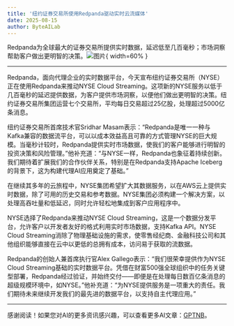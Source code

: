 ```yaml
---
title: '纽约证券交易所使用Redpanda驱动实时云流媒体'
date: 2025-08-15
author: ByteAILab
---
```


Redpanda为全球最大的证券交易所提供实时数据，延迟低至几百毫秒；市场洞察帮助客户做出更明智的决策。![图片](https://ai-techpark.com/wp-content/uploads/NYSE-Uses.jpg){ width=60% }

---


Redpanda，面向代理企业的实时数据平台，今天宣布纽约证券交易所（NYSE）正在使用Redpanda来推动NYSE Cloud Streaming。这项新的NYSE服务以低于几百毫秒的延迟提供数据，为客户提供市场洞察，以便他们做出更明智的决策。纽约证券交易所集团运营七个交易所，平均每日交易超过25亿股，处理超过5000亿条消息。

纽约证券交易所首席技术官Sridhar Masam表示：“Redpanda是唯一一种与Kafka兼容的数据流平台，可以以成本效益高且可靠的方式管理NYSE的巨大规模。当毫秒计较时，Redpanda提供实时市场数据，使我们的客户能够进行明智的投资决策和风险管理。”他补充道：“与NYSE一样，Redpanda也象征着持续创新。我们期待着扩展我们的合作伙伴关系，特别是在Redpanda支持Apache Iceberg的背景下，这为构建代理AI应用奠定了基础。”

在继续其多年的云旅程中，NYSE集团希望扩大其数据服务，以在AWS云上提供实时数据，除了可用的历史交易和参考数据。NYSE集团必须构建一个解决方案，以处理高吞吐量和低延迟，同时允许轻松地集成到客户应用程序中。

NYSE选择了Redpanda来推动NYSE Cloud Streaming，这是一个数据分发平台，允许客户以开发者友好的格式利用实时市场数据，支持Kafka API。NYSE Cloud Streaming消除了物理基础设施的需求，使零售经纪商、金融科技公司和其他组织能够直接在云中以更低的总拥有成本，访问易于获取的流数据。

Redpanda的创始人兼首席执行官Alex Gallego表示：“我们很荣幸提供作为NYSE Cloud Streaming基础的实时数据平台。凭借在财富500强全球组织中的任务关键型部署，Redpanda经过验证，并始终交付——即便是在处理每日数百亿条消息的超级规模环境中，如NYSE。”他补充道：“为NYSE提供服务是一项重大的责任。我们期待未来继续开发我们的最先进的数据平台，以支持自主代理应用。”

---
感谢阅读！如果您对AI的更多资讯感兴趣，可以查看更多AI文章：[GPTNB](https://gptnb.com)。